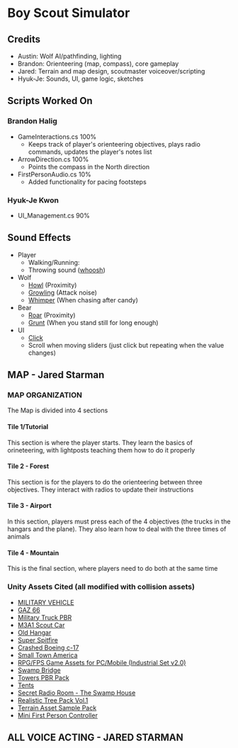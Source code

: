 # Boy Scout Simulator
## Credits
- Austin: Wolf AI/pathfinding, lighting
- Brandon: Orienteering (map, compass), core gameplay
- Jared: Terrain and map design, scoutmaster voiceover/scripting
- Hyuk-Je: Sounds, UI, game logic, sketches

## Scripts Worked On
### Brandon Halig
- GameInteractions.cs 100%
    - Keeps track of player's orienteering objectives, plays radio commands, updates the player's notes list
- ArrowDirection.cs 100%
    - Points the compass in the North direction
- FirstPersonAudio.cs 10%
    - Added functionality for pacing footsteps

### Hyuk-Je Kwon
- UI_Management.cs 90%

## Sound Effects
- Player
    - Walking/Running:
    - Throwing sound ([whoosh](https://www.youtube.com/watch?v=woxWw37zRVc))
- Wolf
    - [Howl](https://www.youtube.com/watch?v=jJYwipRvS5Y) (Proximity)
    - [Growling](https://www.youtube.com/watch?v=E7Iia8DUxrc) (Attack noise)
    - [Whimper](https://www.youtube.com/watch?v=LUql_PGq3is) (When chasing after candy)
- Bear
    - [Roar](https://www.youtube.com/watch?v=FAglo3Ohpes) (Proximity)
    - [Grunt](https://www.youtube.com/watch?v=EL9AtDgfzNc) (When you stand still for long enough)
- UI
    - [Click](https://www.youtube.com/watch?v=vzfqwCu2hi4)
    - Scroll when moving sliders (just click but repeating when the value changes)

## MAP - Jared Starman
### MAP ORGANIZATION
The Map is divided into 4 sections
#### Tile 1/Tutorial
This section is where the player starts. They learn the basics of orineteering, with lightposts teaching them how to do it properly

#### Tile 2 - Forest
This section is for the players to do the orienteering between three objectives. They interact with radios to update their instructions

#### Tile 3 - Airport
In this section, players must press each of the 4 objectives (the trucks in the hangars and the plane). They also learn how to deal with the three times of animals

#### Tile 4 - Mountain
This is the final section, where players need to do both at the same time

### Unity Assets Cited (all modified with collision assets)
- [MILITARY VEHICLE](https://assetstore.unity.com/packages/3d/vehicles/land/military-vehicle-9225)
- [GAZ 66](https://assetstore.unity.com/publishers/2837)
- [Military Truck PBR](https://assetstore.unity.com/packages/3d/vehicles/land/military-truck-pbr-41450)
- [M3A1 Scout Car](https://assetstore.unity.com/packages/3d/vehicles/land/m3a1-scout-car-53149)
- [Old Hangar](https://assetstore.unity.com/packages/3d/environments/historic/old-hangar-119037)
- [Super Spitfire](https://assetstore.unity.com/packages/3d/vehicles/air/super-spitfire-53217)
- [Crashed Boeing c-17](https://assetstore.unity.com/packages/3d/environments/industrial/crashed-boeing-c-17-globemaster-iii-133633)
- [Small Town America](https://assetstore.unity.com/packages/3d/small-town-america-streets-free-59759)
- [RPG/FPS Game Assets for PC/Mobile (Industrial Set v2.0)](https://assetstore.unity.com/packages/3d/environments/industrial/rpg-fps-game-assets-for-pc-mobile-industrial-set-v2-0-86679)
- [Swamp Bridge](https://assetstore.unity.com/packages/3d/props/exterior/swamp-bridge-71515)
- [Towers PBR Pack](https://assetstore.unity.com/packages/3d/environments/towers-pbr-pack-95705)
- [Tents](https://assetstore.unity.com/packages/3d/environments/towers-pbr-pack-95705)
- [Secret Radio Room - The Swamp House](https://assetstore.unity.com/packages/3d/environments/secret-radio-room-the-swamp-house-155339)
- [Realistic Tree Pack Vol.1](https://assetstore.unity.com/packages/3d/vegetation/trees/realistic-tree-pack-vol-1-50418)
- [Terrain Asset Sample Pack](https://assetstore.unity.com/packages/3d/environments/landscapes/terrain-sample-asset-pack-145808)
- [Mini First Person Controller](https://assetstore.unity.com/packages/tools/input-management/mini-first-person-controller-174710)

## ALL VOICE ACTING - JARED STARMAN

